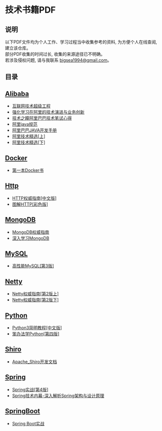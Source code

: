 # 技术书籍PDF
## 说明
以下PDF文件均为个人工作、学习过程当中收集参考的资料, 为方便个人在线查阅, 建立该仓库。<br />
部分PDF收集的时间过长, 收集的来源途径已不明确。<br />
若涉及侵权问题, 请与我联系 <a href="mailto:bigsea1994@gmail.com">bigsea1994@gmail.com</a>。
## 目录
## [Alibaba](https://github.com/zhaohaihao/hilox-studybook/tree/master/Alibaba)
- [互联网技术超级工程](https://github.com/zhaohaihao/hilox-studybook/blob/master/Alibaba/%E4%B9%9D%E5%B9%B4%E5%8F%8C11%EF%BC%9A%E4%BA%92%E8%81%94%E7%BD%91%E6%8A%80%E6%9C%AF%E8%B6%85%E7%BA%A7%E5%B7%A5%E7%A8%8B.pdf)
- [强化学习在阿里的技术演进与业务创新](https://github.com/zhaohaihao/hilox-studybook/blob/master/Alibaba/%E5%BC%BA%E5%8C%96%E5%AD%A6%E4%B9%A0%E5%9C%A8%E9%98%BF%E9%87%8C%E7%9A%84%E6%8A%80%E6%9C%AF%E6%BC%94%E8%BF%9B%E4%B8%8E%E4%B8%9A%E5%8A%A1%E5%88%9B%E6%96%B0.pdf)
- [技术之瞳阿里巴巴技术笔试心得](https://github.com/zhaohaihao/hilox-studybook/blob/master/Alibaba/%E6%8A%80%E6%9C%AF%E4%B9%8B%E7%9E%B3%E9%98%BF%E9%87%8C%E5%B7%B4%E5%B7%B4%E6%8A%80%E6%9C%AF%E7%AC%94%E8%AF%95%E5%BF%83%E5%BE%97.pdf)
- [阿里java规范](https://github.com/zhaohaihao/hilox-studybook/blob/master/Alibaba/%E9%98%BF%E9%87%8Cjava%E8%A7%84%E8%8C%83.pdf)
- [阿里巴巴JAVA开发手册](https://github.com/zhaohaihao/hilox-studybook/blob/master/Alibaba/%E9%98%BF%E9%87%8C%E5%B7%B4%E5%B7%B4JAVA%E5%BC%80%E5%8F%91%E6%89%8B%E5%86%8C.pdf)
- [阿里技术精选[上]](https://github.com/zhaohaihao/hilox-studybook/blob/master/Alibaba/%E9%98%BF%E9%87%8C%E6%8A%80%E6%9C%AF%E7%B2%BE%E9%80%89%EF%BC%88%E4%B8%8A%EF%BC%89.pdf)
- [阿里技术精选[下]](https://github.com/zhaohaihao/hilox-studybook/blob/master/Alibaba/%E9%98%BF%E9%87%8C%E6%8A%80%E6%9C%AF%E7%B2%BE%E9%80%89%EF%BC%88%E4%B8%8B%EF%BC%89.pdf)
## [Docker](https://github.com/zhaohaihao/hilox-studybook/tree/master/Docker)
- [第一本Docker书](https://github.com/zhaohaihao/hilox-studybook/blob/master/Docker/%E7%AC%AC%E4%B8%80%E6%9C%ACDocker%E4%B9%A6%20PDF%E7%94%B5%E5%AD%90%E4%B9%A6%E4%B8%8B%E8%BD%BD%20%E5%B8%A6%E4%B9%A6%E7%AD%BE%E7%9B%AE%E5%BD%95%20%E5%AE%8C%E6%95%B4%E7%89%88.pdf)
## [Http](https://github.com/zhaohaihao/hilox-studybook/tree/master/Http)
- [HTTP权威指南[中文版]](https://github.com/zhaohaihao/hilox-studybook/blob/master/Http/HTTP%E6%9D%83%E5%A8%81%E6%8C%87%E5%8D%97%5B%E4%B8%AD%E6%96%87%E7%89%88%5D.pdf)
- [图解HTTP[彩色版]](https://github.com/zhaohaihao/hilox-studybook/blob/master/Http/%E5%9B%BE%E8%A7%A3HTTP%5B%E5%BD%A9%E8%89%B2%E7%89%88%5D.pdf)
## [MongoDB](https://github.com/zhaohaihao/hilox-studybook/tree/master/MongoDB)
- [MongoDB权威指南](https://github.com/zhaohaihao/hilox-studybook/blob/master/MongoDB/MongoDB%E6%9D%83%E5%A8%81%E6%8C%87%E5%8D%97.pdf)
- [深入学习MongoDB](https://github.com/zhaohaihao/hilox-studybook/blob/master/MongoDB/%E6%B7%B1%E5%85%A5%E5%AD%A6%E4%B9%A0MongoDB.pdf)
## [MySQL](https://github.com/zhaohaihao/hilox-studybook/tree/master/MySQL)
- [高性能MySQL[第3版]](https://github.com/zhaohaihao/hilox-studybook/blob/master/MySQL/%E9%AB%98%E6%80%A7%E8%83%BDMySQL_%E7%AC%AC3%E7%89%88.pdf)
## [Netty](https://github.com/zhaohaihao/hilox-studybook/tree/master/Netty)
- [Netty权威指南[第2版上]](https://github.com/zhaohaihao/hilox-studybook/blob/master/Netty/Netty%E6%9D%83%E5%A8%81%E6%8C%87%E5%8D%97%20%E7%AC%AC2%E7%89%88(%E4%B8%8A).pdf)
- [Netty权威指南[第2版下]](https://github.com/zhaohaihao/hilox-studybook/blob/master/Netty/Netty%E6%9D%83%E5%A8%81%E6%8C%87%E5%8D%97%20%E7%AC%AC2%E7%89%88(%E4%B8%8B).pdf)
## [Python](https://github.com/zhaohaihao/hilox-studybook/tree/master/Python)
- [Python3简明教程[中文版]](https://github.com/zhaohaihao/hilox-studybook/blob/master/Python/Python3%E7%AE%80%E6%98%8E%E6%95%99%E7%A8%8B(%E4%B8%AD%E6%96%87%E7%89%88).pdf)
- [笨办法学Python[第四版]](https://github.com/zhaohaihao/hilox-studybook/blob/master/Python/%E7%AC%A8%E5%8A%9E%E6%B3%95%E5%AD%A6Python(%E7%AC%AC%E5%9B%9B%E7%89%88).pdf)
## [Shiro](https://github.com/zhaohaihao/hilox-studybook/tree/master/Shiro)
- [Apache_Shiro开发文档](https://github.com/zhaohaihao/hilox-studybook/blob/master/Shiro/Apache_Shiro%E5%BC%80%E5%8F%91%E6%96%87%E6%A1%A3.pdf)
## [Spring](https://github.com/zhaohaihao/hilox-studybook/tree/master/Spring)
- [Spring实战[第4版]](https://github.com/zhaohaihao/hilox-studybook/blob/master/Spring/Spring%E5%AE%9E%E6%88%98%EF%BC%88%E7%AC%AC4%E7%89%88%EF%BC%89.pdf)
- [Spring技术内幕-深入解析Spring架构与设计原理](https://github.com/zhaohaihao/hilox-studybook/blob/master/Spring/Spring%E6%8A%80%E6%9C%AF%E5%86%85%E5%B9%95%20-%20%E6%B7%B1%E5%85%A5%E8%A7%A3%E6%9E%90Spring%E6%9E%B6%E6%9E%84%E4%B8%8E%E8%AE%BE%E8%AE%A1%E5%8E%9F%E7%90%86.pdf)
## [SpringBoot](https://github.com/zhaohaihao/hilox-studybook/tree/master/SpringBoot)
- [Spring Boot实战](https://github.com/zhaohaihao/hilox-studybook/blob/master/SpringBoot/Spring%20Boot%E5%AE%9E%E6%88%98.pdf)
